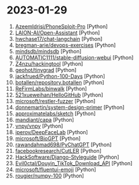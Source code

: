 # 2023-01-29

1. [AzeemIdrisi/PhoneSploit-Pro](https://github.com/AzeemIdrisi/PhoneSploit-Pro "An all-in-one hacking tool to remotely exploit Android devices using ADB and Metasploit-Framework to get a Meterpreter session.") [Python]
2. [LAION-AI/Open-Assistant](https://github.com/LAION-AI/Open-Assistant "OpenAssistant is a chat-based assistant that understands tasks, can interact with third-party systems, and retrieve information dynamically to do so.") [Python]
3. [hwchase17/chat-langchain](https://github.com/hwchase17/chat-langchain "") [Python]
4. [bregman-arie/devops-exercises](https://github.com/bregman-arie/devops-exercises "Linux, Jenkins, AWS, SRE, Prometheus, Docker, Python, Ansible, Git, Kubernetes, Terraform, OpenStack, SQL, NoSQL, Azure, GCP, DNS, Elastic, Network, Virtualization. DevOps Interview Questions") [Python]
5. [mindsdb/mindsdb](https://github.com/mindsdb/mindsdb "In-Database Machine Learning") [Python]
6. [AUTOMATIC1111/stable-diffusion-webui](https://github.com/AUTOMATIC1111/stable-diffusion-webui "Stable Diffusion web UI") [Python]
7. [Z4nzu/hackingtool](https://github.com/Z4nzu/hackingtool "ALL IN ONE Hacking Tool For Hackers") [Python]
8. [geohot/tinygrad](https://github.com/geohot/tinygrad "You like pytorch? You like micrograd? You love tinygrad! ❤️") [Python]
9. [jackfrued/Python-100-Days](https://github.com/jackfrued/Python-100-Days "Python - 100天从新手到大师") [Python]
10. [botallen/repository.botallen](https://github.com/botallen/repository.botallen "Deprecated - Kodi add-on repository focused for Indian Media Contents") [Python]
11. [ReFirmLabs/binwalk](https://github.com/ReFirmLabs/binwalk "Firmware Analysis Tool") [Python]
12. [521xueweihan/HelloGitHub](https://github.com/521xueweihan/HelloGitHub "分享 GitHub 上有趣、入门级的开源项目。Share interesting, entry-level open source projects on GitHub.") [Python]
13. [microsoft/restler-fuzzer](https://github.com/microsoft/restler-fuzzer "RESTler is the first stateful REST API fuzzing tool for automatically testing cloud services through their REST APIs and finding security and reliability bugs in these services.") [Python]
14. [donnemartin/system-design-primer](https://github.com/donnemartin/system-design-primer "Learn how to design large-scale systems. Prep for the system design interview. Includes Anki flashcards.") [Python]
15. [approximatelabs/sketch](https://github.com/approximatelabs/sketch "AI code-writing assistant that understands data content") [Python]
16. [mandiant/capa](https://github.com/mandiant/capa "The FLARE team's open-source tool to identify capabilities in executable files.") [Python]
17. [vnpy/vnpy](https://github.com/vnpy/vnpy "基于Python的开源量化交易平台开发框架") [Python]
18. [iperov/DeepFaceLab](https://github.com/iperov/DeepFaceLab "DeepFaceLab is the leading software for creating deepfakes.") [Python]
19. [microsoft/BioGPT](https://github.com/microsoft/BioGPT "") [Python]
20. [rawandahmad698/PyChatGPT](https://github.com/rawandahmad698/PyChatGPT "⚡️ Python client for the unofficial ChatGPT API with auto token regeneration, conversation tracking, proxy support and more.") [Python]
21. [facebookresearch/CutLER](https://github.com/facebookresearch/CutLER "Code release for Cut and Learn for Unsupervised Object Detection and Instance Segmentation") [Python]
22. [HackSoftware/Django-Styleguide](https://github.com/HackSoftware/Django-Styleguide "Django styleguide used in HackSoft projects") [Python]
23. [Evil0ctal/Douyin_TikTok_Download_API](https://github.com/Evil0ctal/Douyin_TikTok_Download_API "🚀「Douyin_TikTok_Download_API」是一个开箱即用的高性能异步抖音|TikTok数据爬取工具，支持API调用，在线批量解析及下载。") [Python]
24. [microsoft/fluentui-emoji](https://github.com/microsoft/fluentui-emoji "A collection of familiar, friendly, and modern emoji from Microsoft") [Python]
25. [rougier/numpy-100](https://github.com/rougier/numpy-100 "100 numpy exercises (with solutions)") [Python]
